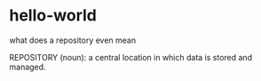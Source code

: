 # hello-world
what does a repository even mean

REPOSITORY (noun): a central location in which data is stored and managed.
